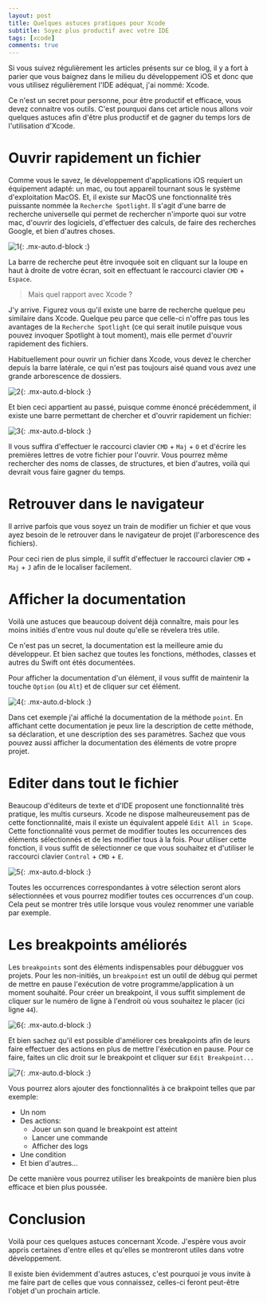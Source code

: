 ```yaml
---
layout: post
title: Quelques astuces pratiques pour Xcode
subtitle: Soyez plus productif avec votre IDE
tags: [xcode]
comments: true
---
```



Si vous suivez régulièrement les articles présents sur ce blog, il y a fort à parier que vous baignez dans le milieu du développement iOS et donc que vous utilisez régulièrement l'IDE adéquat, j'ai nommé: Xcode.

Ce n'est un secret pour personne, pour être productif et efficace, vous devez connaitre vos outils. C'est pourquoi dans cet article nous allons voir quelques astuces afin d'être plus productif et de gagner du temps lors de l'utilisation d'Xcode. 


# Ouvrir rapidement un fichier


Comme vous le savez, le développement d'applications iOS requiert un équipement adapté: un mac, ou tout appareil tournant sous le système d'exploitation MacOS. Et, il existe sur MacOS une fonctionnalité très puissante nommée la `Recherche Spotlight`.
Il s'agit d'une barre de recherche universelle qui permet de rechercher n'importe quoi sur votre mac, d'ouvrir des logiciels, d'effectuer des calculs, de faire des recherches Google, et bien d'autres choses.


![1](https://raw.githubusercontent.com/sonnyfournier/blog/master/assets/img/xcode-tips/1.png){: .mx-auto.d-block :}


La barre de recherche peut être invoquée soit en cliquant sur la loupe en haut à droite de votre écran, soit en effectuant le raccourci clavier `CMD` + `Espace`.

> Mais quel rapport avec Xcode ?

J'y arrive. Figurez vous qu'il existe une barre de recherche quelque peu similaire dans Xcode. Quelque peu parce que celle-ci n'offre pas tous les avantages de la `Recherche Spotlight` (ce qui serait inutile puisque vous pouvez invoquer Spotlight à tout moment), mais elle permet d'ouvrir rapidement des fichiers.

Habituellement pour ouvrir un fichier dans Xcode, vous devez le chercher depuis la barre latérale, ce qui n'est pas toujours aisé quand vous avez une grande arborescence de dossiers.


![2](https://raw.githubusercontent.com/sonnyfournier/blog/master/assets/img/xcode-tips/2.png){: .mx-auto.d-block :}


Et bien ceci appartient au passé, puisque comme énoncé précédemment, il existe une barre permettant de chercher et d'ouvrir rapidement un fichier:


![3](https://raw.githubusercontent.com/sonnyfournier/blog/master/assets/img/xcode-tips/3.png){: .mx-auto.d-block :}


Il vous suffira d'effectuer le raccourci clavier `CMD` + `Maj` + `O` et d'écrire les premières lettres de votre fichier pour l'ouvrir. Vous pourrez même rechercher des noms de classes, de structures, et bien d'autres, voilà qui devrait vous faire gagner du temps.


# Retrouver dans le navigateur


Il arrive parfois que vous soyez un train de modifier un fichier et que vous ayez besoin de le retrouver dans le navigateur de projet (l'arborescence des fichiers).

Pour ceci rien de plus simple, il suffit d'effectuer le raccourci clavier `CMD` + `Maj` + `J` afin de le localiser facilement.


# Afficher la documentation


Voilà une astuces que beaucoup doivent déjà connaître, mais pour les moins initiés d'entre vous nul doute qu'elle se révelera très utile.

Ce n'est pas un secret, la documentation est la meilleure amie du développeur. Et bien sachez que toutes les fonctions, méthodes, classes et autres du Swift ont étés documentées.

Pour afficher la documentation d'un élément, il vous suffit de maintenir la touche `Option` (ou `Alt`) et de cliquer sur cet élément.


![4](https://raw.githubusercontent.com/sonnyfournier/blog/master/assets/img/xcode-tips/4.png){: .mx-auto.d-block :}


Dans cet exemple j'ai affiché la documentation de la méthode `point`. En affichant cette documentation je peux lire la description de cette méthode, sa déclaration, et une description des ses paramètres.
Sachez que vous pouvez aussi afficher la documentation des éléments de votre propre projet.


# Editer dans tout le fichier


Beaucoup d'éditeurs de texte et d'IDE proposent une fonctionnalité très pratique, les multis curseurs. Xcode ne dispose malheureusement pas de cette fonctionnalité, mais il existe un équivalent appelé `Edit All in Scope`. Cette fonctionnalité vous permet de modifier toutes les occurrences des éléments sélectionnés et de les modifier tous à la fois. Pour utiliser cette fonction, il vous suffit de sélectionner ce que vous souhaitez et d'utiliser le raccourci clavier `Control` + `CMD` + `E`.


![5](https://raw.githubusercontent.com/sonnyfournier/blog/master/assets/img/xcode-tips/5.png){: .mx-auto.d-block :}


Toutes les occurrences correspondantes à votre sélection seront alors sélectionnées et vous pourrez modifier toutes ces occurrences d'un coup. Cela peut se montrer très utile lorsque vous voulez renommer une variable par exemple.


# Les breakpoints améliorés


Les `breakpoints` sont des éléments indispensables pour débugguer vos projets. Pour les non-initiés, un `breakpoint` est un outil de débug qui permet de mettre en pause l'exécution de votre programme/application à un moment souhaité. Pour créer un breakpoint, il vous suffit simplement de cliquer sur le numéro de ligne à l'endroit où vous souhaitez le placer (ici ligne `44`).


![6](https://raw.githubusercontent.com/sonnyfournier/blog/master/assets/img/xcode-tips/6.png){: .mx-auto.d-block :}


Et bien sachez qu'il est possible d'améliorer ces breakpoints afin de leurs faire effectuer des actions en plus de mettre l'éxécution en pause. Pour ce faire, faites un clic droit sur le breakpoint et cliquer sur `Edit Breakpoint...`


![7](https://raw.githubusercontent.com/sonnyfournier/blog/master/assets/img/xcode-tips/7.png){: .mx-auto.d-block :}


Vous pourrez alors ajouter des fonctionnalités à ce brakpoint telles que par exemple: 
- Un nom
- Des actions: 
    - Jouer un son quand le breakpoint est atteint
    - Lancer une commande
    - Afficher des logs
- Une condition
- Et bien d'autres...

De cette manière vous pourrez utiliser les breakpoints de manière bien plus efficace et bien plus poussée.


# Conclusion


Voilà pour ces quelques astuces concernant Xcode. J'espère vous avoir appris certaines d'entre elles et qu'elles se montreront utiles dans votre développement.

Il existe bien évidemment d'autres astuces, c'est pourquoi je vous invite à me faire part de celles que vous connaissez, celles-ci feront peut-être l'objet d'un prochain article. 
